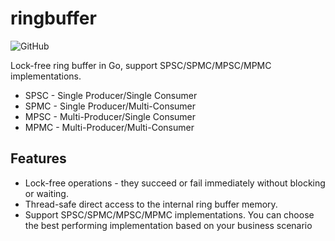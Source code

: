 # ringbuffer

![GitHub](https://img.shields.io/github/license/cyub/ringbuffer)

Lock-free ring buffer in Go, support SPSC/SPMC/MPSC/MPMC implementations.

- SPSC - Single Producer/Single Consumer
- SPMC - Single Producer/Multi-Consumer
- MPSC - Multi-Producer/Single Consumer
- MPMC - Multi-Producer/Multi-Consumer

## Features

- Lock-free operations - they succeed or fail immediately without blocking or waiting.
- Thread-safe direct access to the internal ring buffer memory.
- Support SPSC/SPMC/MPSC/MPMC implementations. You can choose the best performing implementation based on your business scenario


